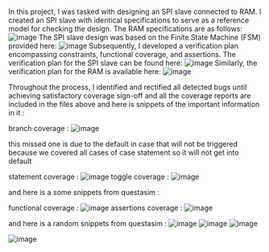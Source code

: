 In this project, I was tasked with designing an SPI slave connected to RAM. I created an SPI slave with identical specifications to serve as a reference model for checking the design. The RAM specifications are as follows:
![image](https://github.com/aboElhammd/SPI-slave-connected-to-single-port-ram-/assets/124165601/e26b7e76-1300-4082-82ee-4fb5d7b0d6d0)
The SPI slave design was based on the Finite State Machine (FSM) provided here: 
![image](https://github.com/aboElhammd/SPI-slave-connected-to-single-port-ram-/assets/124165601/26dac132-b214-4d61-b954-5e01a0e70f12)
Subsequently, I developed a verification plan encompassing constraints, functional coverage, and assertions. The verification plan for the SPI slave can be found here:
![image](https://github.com/aboElhammd/SPI-slave-connected-to-single-port-ram-/assets/124165601/e2c8a9d9-b2b9-4695-933c-544b6dba86c2)
Similarly, the verification plan for the RAM is available here:
![image](https://github.com/aboElhammd/SPI-slave-connected-to-single-port-ram-/assets/124165601/ff552339-070b-4fe7-8d64-4b4633a2f1d4)

Throughout the process, I identified and rectified all detected bugs until achieving satisfactory coverage sign-off and all the coverage reports are included in the files above and here is snippets of the important information in it :

branch coverage :
![image](https://github.com/aboElhammd/SPI-slave-connected-to-single-port-ram-/assets/124165601/8a3e8d02-dce3-4c4e-9c7e-36128e5767c4)

this missed one is due to the default in case that will not be triggered because we covered all cases of case statement so it will not get into default

statement coverage :
![image](https://github.com/aboElhammd/SPI-slave-connected-to-single-port-ram-/assets/124165601/0b74401f-97ac-4f09-b2e9-ec3f85475e25)
toggle coverage :
![image](https://github.com/aboElhammd/SPI-slave-connected-to-single-port-ram-/assets/124165601/f29fb1b3-f828-4058-bba5-c572cf0c0eae)

and here is a some snippets from questasim :

functional coverage :
![image](https://github.com/aboElhammd/SPI-slave-connected-to-single-port-ram-/assets/124165601/56c7418d-1a5e-4842-a0f6-f3c8e53557b1)
assertions coverage :
![image](https://github.com/aboElhammd/SPI-slave-connected-to-single-port-ram-/assets/124165601/30a63fe4-ad97-492b-985f-177dd09b3582)

and here is a random snippets from questasim :
![image](https://github.com/aboElhammd/SPI-slave-connected-to-single-port-ram-/assets/124165601/a32f5dee-c4eb-4191-a94a-ba4dcfc8a253)
![image](https://github.com/aboElhammd/SPI-slave-connected-to-single-port-ram-/assets/124165601/86cc40ac-355d-4bc6-9929-50eff91c3183)
![image](https://github.com/aboElhammd/SPI-slave-connected-to-single-port-ram-/assets/124165601/76643658-fcdf-4e08-942d-44e2e6cd57c6)

![image](https://github.com/aboElhammd/SPI-slave-connected-to-single-port-ram-/assets/124165601/b1461af7-56f5-4f30-9727-4d53e691b6d9)



